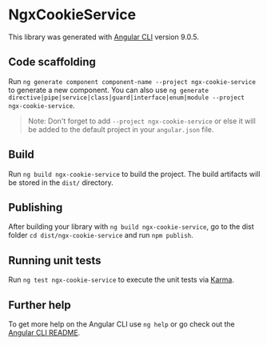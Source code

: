 # NgxCookieService

This library was generated with [Angular CLI](https://github.com/angular/angular-cli) version 9.0.5.

## Code scaffolding

Run `ng generate component component-name --project ngx-cookie-service` to generate a new component. You can also use `ng generate directive|pipe|service|class|guard|interface|enum|module --project ngx-cookie-service`.
> Note: Don't forget to add `--project ngx-cookie-service` or else it will be added to the default project in your `angular.json` file. 

## Build

Run `ng build ngx-cookie-service` to build the project. The build artifacts will be stored in the `dist/` directory.

## Publishing

After building your library with `ng build ngx-cookie-service`, go to the dist folder `cd dist/ngx-cookie-service` and run `npm publish`.

## Running unit tests

Run `ng test ngx-cookie-service` to execute the unit tests via [Karma](https://karma-runner.github.io).

## Further help

To get more help on the Angular CLI use `ng help` or go check out the [Angular CLI README](https://github.com/angular/angular-cli/blob/master/README.md).
